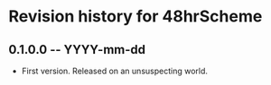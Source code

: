 # Revision history for 48hrScheme

## 0.1.0.0 -- YYYY-mm-dd

* First version. Released on an unsuspecting world.
